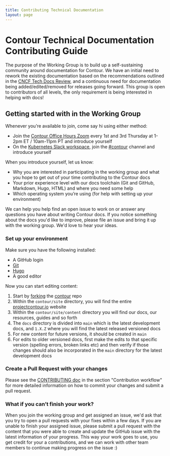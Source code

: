 ```yaml
---
title: Contributing Technical Documentation
layout: page
---
```


# Contour Technical Documentation Contributing Guide

The purpose of the Working Group is to build up a self-sustaining community around documentation for Contour. We have an initial need to rework the existing documentation based on the recommendations outlined in the [CNCF Tech Docs Review](https://github.com/cncf/techdocs/blob/main/assessments/0001-contour.md), and a continuous need for documentation being added/edited/removed for releases going forward.
This group is open to contributors of all levels, the only requirement is being interested in helping with docs!

## Getting started with in the Working Group

Whenever you’re available to join, come say hi using either method:

- Join the [Contour Office Hours Zoom](https://zoom.us/j/96698475744?pwd=KzVUd3BZSWI2bWIxTmhjZ2d5QVcxUT09) every 1st and 3rd Thursday at 1-2pm ET / 10am-11pm PT and introduce yourself
- On the [Kubernetes Slack workspace](https://slack.k8s.io/), join the [#contour](https://kubernetes.slack.com/messages/contour) channel and introduce yourself

When you introduce yourself, let us know:

- Why you are interested in participating in the working group and what you hope to get out of your time contributing to the Contour docs
- Your prior experience level with our docs toolchain (Git and GitHub, Markdown, Hugo, HTML) and where you need some help
- Which operating system you’re using (for help with setting up your environment)

We can help you help find an open issue to work on or answer any questions you have about writing Contour docs. If you notice something about the docs you'd like to improve, please file an issue and bring it up with the working group. We'd love to hear your ideas.

### Set up your environment

Make sure you have the following installed:

- A GitHub login
- [Git](https://git-scm.com/book/en/v2/Getting-Started-Installing-Git)
- [Hugo](https://gohugo.io/getting-started/installing)
- A good editor

Now you can start editing content:

1. Start by [forking](https://docs.github.com/en/github/getting-started-with-github/quickstart/fork-a-repo) the [contour](https://github.com/projectcontour/contour) repo
1. Within the `contour/site` directory, you will find the entire [projectcontour.io](https://projectcontour.io) website
1. Within the `contour/site/content` directory you will find our docs, our resources, guides and so forth
1. The `docs` directory is divided into `main` which is the latest development docs, and `1.X.Z` where you will find the latest released versioned docs
1. For new content for future versions, it should be created in `main`
1. For edits to older versioned docs, first make the edits to that specific version (spelling errors, broken links etc) and then verify if those changes should also be incorporated in the `main` directory for the latest development docs

### Create a Pull Request with your changes

Please see the [CONTRIBUTING doc](https://github.com/projectcontour/contour/blob/main/CONTRIBUTING.md#contribution-workflow) in the section "Contribution workflow" for more detailed information on how to commit your changes and submit a pull request.

### What if you can’t finish your work?

When you join the working group and get assigned an issue, we'd ask that you try to open a pull requests with your fixes within a few days. If you are unable to finish your assigned issue, please submit a pull request with the content that you were able to create and update the GitHub issue with the latest information of your progress. This way your work goes to use, you get credit for your a contributions, and we can work with other team members to continue making progress on the issue :)
